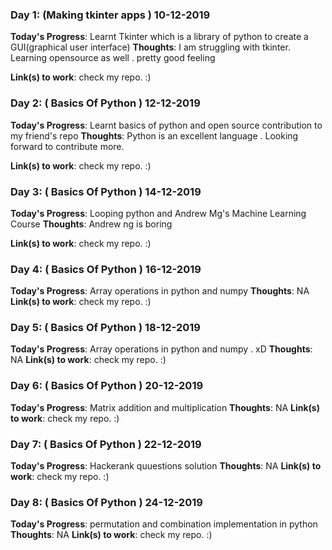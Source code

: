 ### Day 1: (Making tkinter apps ) 10-12-2019

**Today's Progress**: Learnt Tkinter which is a library of python to create a GUI(graphical user interface)
**Thoughts**: I am struggling with tkinter. Learning opensource as well . pretty good feeling

**Link(s) to work**: check my repo. :)

### Day 2: ( Basics Of Python ) 12-12-2019

**Today's Progress**: Learnt basics of python and open source contribution to my friend's repo
**Thoughts**: Python is an excellent language . Looking forward to contribute more.

**Link(s) to work**: check my repo. :)

### Day 3: ( Basics Of Python ) 14-12-2019

**Today's Progress**: Looping python and Andrew Mg's Machine Learning Course
**Thoughts**: Andrew ng is boring

**Link(s) to work**: check my repo. :)

### Day 4: ( Basics Of Python ) 16-12-2019

**Today's Progress**: Array operations in python and numpy
**Thoughts**: NA
**Link(s) to work**: check my repo. :)

### Day 5: ( Basics Of Python ) 18-12-2019

**Today's Progress**: Array operations in python and numpy . xD
**Thoughts**: NA
**Link(s) to work**: check my repo. :)

### Day 6: ( Basics Of Python ) 20-12-2019

**Today's Progress**: Matrix addition and multiplication
**Thoughts**:  NA
**Link(s) to work**: check my repo. :)

### Day 7: ( Basics Of Python ) 22-12-2019

**Today's Progress**: Hackerank quuestions solution
**Thoughts**: NA
**Link(s) to work**: check my repo. :)

### Day 8: ( Basics Of Python ) 24-12-2019

**Today's Progress**: permutation and combination implementation in python
**Thoughts**: NA
**Link(s) to work**: check my repo. :)